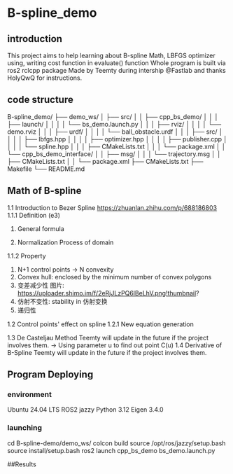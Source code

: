 # B-spline_demo
## introduction
This project aims to help learning about B-spline Math, LBFGS optimizer using, writing cost function in evaluate() function
Whole program is built via ros2 rclcpp package
Made by Teemty during intership @Fastlab and thanks HolyQwQ for instructions.

## code structure
B-spline_demo/
├── demo_ws/
│   ├── src/
│   │   ├── cpp_bs_demo/
│   │   │   ├── launch/
│   │   │   │   └── bs_demo.launch.py
│   │   │   ├── rviz/
│   │   │   │   └── demo.rviz
│   │   │   ├── urdf/
│   │   │   │   └── ball_obstacle.urdf
│   │   │   ├── src/
│   │   │   │   ├── lbfgs.hpp
│   │   │   │   ├── optimizer.hpp
│   │   │   │   ├── publisher.cpp
│   │   │   │   └── spline.hpp
│   │   │   ├── CMakeLists.txt
│   │   │   └── package.xml
│   │   └── cpp_bs_demo_interface/
│   │       ├── msg/
│   │       │   └── trajectory.msg
│   │       ├── CMakeLists.txt
│   │       └── package.xml
├── CMakeLists.txt
├── Makefile
└── README.md

## Math of B-spline
1.1 Introduction to Bezer Spline
https://zhuanlan.zhihu.com/p/688186803
1.1.1 Definition (e3)
1) General formula


2) Normalization Process of domain

1.1.2 Property
1) N+1 control points -> N convexity
2) Convex hull: enclosed by the minimum number of convex polygons
3) 变差减少性
图片: https://uploader.shimo.im/f/2eRjJLzPQ6lBeLhV.png!thumbnail?
4) 仿射不变性: stability in 仿射变换
5) 递归性


1.2 Control points' effect on spline
1.2.1 New equation generation




1.3 De Casteljau Method 
Teemty will update in the future if the project involves them.
-> Using parameter u to find out point C(u)
1.4 Derivative of B-Spline
Teemty will update in the future if the project involves them.

## Program Deploying
### environment
Ubuntu 24.04 LTS 
ROS2 jazzy
Python 3.12
Eigen 3.4.0

### launching
cd B-spline-demo/demo_ws/
colcon build
source /opt/ros/jazzy/setup.bash
source install/setup.bash
ros2 launch cpp_bs_demo bs_demo.launch.py

##Results


